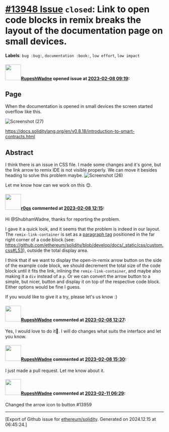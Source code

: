# [\#13948 Issue](https://github.com/ethereum/solidity/issues/13948) `closed`: Link to open code blocks in remix breaks the layout of the documentation page on small devices.
**Labels**: `bug :bug:`, `documentation :book:`, `low effort`, `low impact`


#### <img src="https://avatars.githubusercontent.com/u/111430616?u=e09b230cd450d6d10dbaf4c3763deb6e15441d93&v=4" width="50">[RupeshWadne](https://github.com/RupeshWadne) opened issue at [2023-02-08 09:19](https://github.com/ethereum/solidity/issues/13948):

## Page
When the documentation is opened in small devices the screen started overflow like this.

![Screenshot (27)](https://user-images.githubusercontent.com/111430616/217485933-cc62e59e-8eb1-4818-a162-c1aa5e5e7659.png)

https://docs.soliditylang.org/en/v0.8.18/introduction-to-smart-contracts.html

## Abstract

I think there is an issue in CSS file. I made some changes and it's gone, but the link arrow to remix IDE is not visible properly. We can move it besides heading to solve this problem maybe.
![Screenshot (26)](https://user-images.githubusercontent.com/111430616/217487194-e1dd1b64-4b86-473d-91d9-09da457e5477.png)

Let me know how can we work on this 😊.


#### <img src="https://avatars.githubusercontent.com/u/457348?u=e02c93e6d98c1154952140a8d5af50d9d5ca59c9&v=4" width="50">[r0qs](https://github.com/r0qs) commented at [2023-02-08 12:15](https://github.com/ethereum/solidity/issues/13948#issuecomment-1422502775):

Hi @ShubhamWadne, thanks for reporting the problem.

I gave it a quick look, and it seems that the problem is indeed in our layout. The `remix-link-container` is set as a [paragraph tag](https://github.com/ethereum/solidity/blob/c980e96b64f9f810f909d291791a1c421ffbf08d/docs/ext/remix_code_links.py#L40) positioned in the far right corner of a code block (see: https://github.com/ethereum/solidity/blob/develop/docs/_static/css/custom.css#L53), outside the total display area.

I think that if we want to display the open-in-remix arrow button on the side of the example code block, we should decrement the total size of the code block until it fits the link, inlining the `remix-link-container`, and maybe also making it a `div` instead of a `p`. Or we can convert the arrow button to a simple, but nicer, button and display it on top of the respective code block. Either options would be fine I guess.

If you would like to give it a try, please let's us know :)

#### <img src="https://avatars.githubusercontent.com/u/111430616?u=e09b230cd450d6d10dbaf4c3763deb6e15441d93&v=4" width="50">[RupeshWadne](https://github.com/RupeshWadne) commented at [2023-02-08 12:27](https://github.com/ethereum/solidity/issues/13948#issuecomment-1422516156):

Yes, I would love to do it💯. I will do changes what suits the interface and let you know.

#### <img src="https://avatars.githubusercontent.com/u/111430616?u=e09b230cd450d6d10dbaf4c3763deb6e15441d93&v=4" width="50">[RupeshWadne](https://github.com/RupeshWadne) commented at [2023-02-08 15:30](https://github.com/ethereum/solidity/issues/13948#issuecomment-1422792488):

I just made a pull request. Let me know about it.

#### <img src="https://avatars.githubusercontent.com/u/111430616?u=e09b230cd450d6d10dbaf4c3763deb6e15441d93&v=4" width="50">[RupeshWadne](https://github.com/RupeshWadne) commented at [2023-02-11 06:29](https://github.com/ethereum/solidity/issues/13948#issuecomment-1426634341):

Changed the arrow icon to button #13959


-------------------------------------------------------------------------------



[Export of Github issue for [ethereum/solidity](https://github.com/ethereum/solidity). Generated on 2024.12.15 at 06:45:24.]
